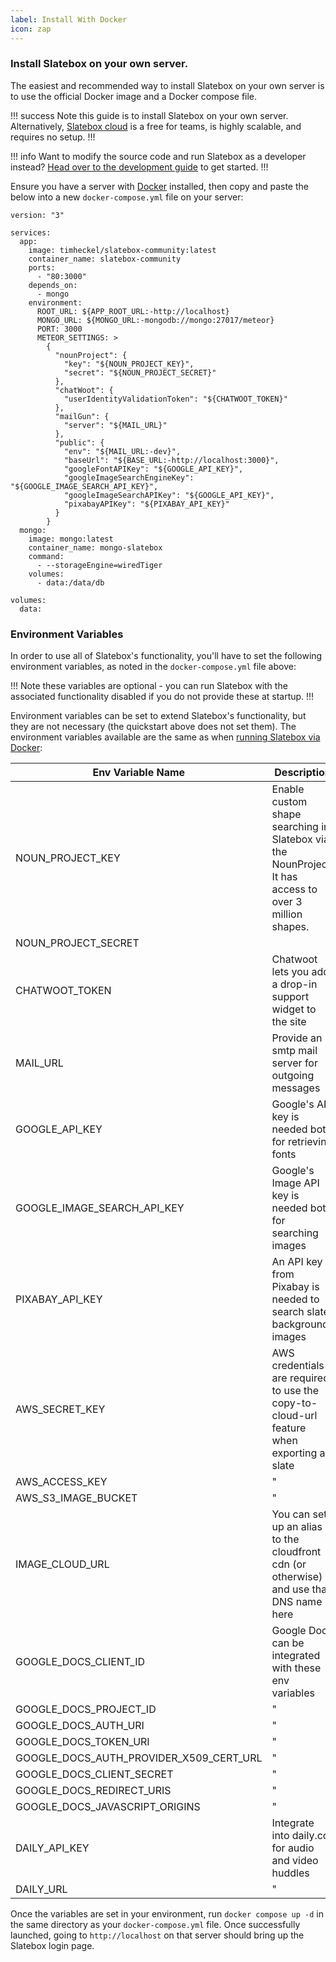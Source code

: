 ```yaml
---
label: Install With Docker
icon: zap
---
```


### Install Slatebox on your own server.

The easiest and recommended way to install Slatebox on your own server is to use the official Docker image and a Docker compose file.

!!! success
Note this guide is to install Slatebox on your own server. Alternatively, [Slatebox cloud](https://app.slatebox.com) is a free for teams, is highly scalable, and requires no setup.
!!!

!!! info
Want to modify the source code and run Slatebox as a developer instead? [Head over to the development guide](../Developers/development.md) to get started.
!!!

Ensure you have a server with [Docker](https://docs.docker.com/engine/install/) installed, then copy and paste the below into a new `docker-compose.yml` file on your server:

```
version: "3"

services:
  app:
    image: timheckel/slatebox-community:latest
    container_name: slatebox-community
    ports:
      - "80:3000"
    depends_on:
      - mongo
    environment:
      ROOT_URL: ${APP_ROOT_URL:-http://localhost}
      MONGO_URL: ${MONGO_URL:-mongodb://mongo:27017/meteor}
      PORT: 3000
      METEOR_SETTINGS: >
        {
          "nounProject": {
            "key": "${NOUN_PROJECT_KEY}",
            "secret": "${NOUN_PROJECT_SECRET}"
          },
          "chatWoot": {
            "userIdentityValidationToken": "${CHATWOOT_TOKEN}"
          },
          "mailGun": {
            "server": "${MAIL_URL}"
          },
          "public": {
            "env": "${MAIL_URL:-dev}",
            "baseUrl": "${BASE_URL:-http://localhost:3000}",
            "googleFontAPIKey": "${GOOGLE_API_KEY}",
            "googleImageSearchEngineKey": "${GOOGLE_IMAGE_SEARCH_API_KEY}",
            "googleImageSearchAPIKey": "${GOOGLE_API_KEY}",
            "pixabayAPIKey": "${PIXABAY_API_KEY}"
          }
        }
  mongo:
    image: mongo:latest
    container_name: mongo-slatebox
    command:
      - --storageEngine=wiredTiger
    volumes:
      - data:/data/db

volumes:
  data:
```

### Environment Variables

In order to use all of Slatebox's functionality, you'll have to set the following environment variables, as noted in the `docker-compose.yml` file above:

!!!
Note these variables are optional - you can run Slatebox with the associated functionality disabled if you do not provide these at startup.
!!!

Environment variables can be set to extend Slatebox's functionality, but they are not necessary (the quickstart above does not set them). The environment variables available are the same as when [running Slatebox via Docker](../Installation/install-with-docker.md):

| Env Variable Name                       | Description                                                                                            | Link                                                                                                   |
| --------------------------------------- | ------------------------------------------------------------------------------------------------------ | ------------------------------------------------------------------------------------------------------ |
| NOUN_PROJECT_KEY                        | Enable custom shape searching in Slatebox via the NounProject. It has access to over 3 million shapes. | https://thenounproject.com/developers/                                                                 |
| NOUN_PROJECT_SECRET                     |                                                                                                        | "                                                                                                      |
| CHATWOOT_TOKEN                          | Chatwoot lets you add a drop-in support widget to the site                                             | https://www.chatwoot.com/                                                                              |
| MAIL_URL                                | Provide an smtp mail server for outgoing messages                                                      | https://help.mailgun.com/hc/en-us/articles/203380100-Where-Can-I-Find-My-API-Key-and-SMTP-Credentials- |
| GOOGLE_API_KEY                          | Google's API key is needed both for retrieving fonts                                                   | https://developers.google.com/custom-search/v1/overview?hl=ro                                          |
| GOOGLE_IMAGE_SEARCH_API_KEY             | Google's Image API key is needed both for searching images                                             | "                                                                                                      |
| PIXABAY_API_KEY                         | An API key from Pixabay is needed to search slate background images                                    | https://pixabay.com/                                                                                   |
| AWS_SECRET_KEY                          | AWS credentials are required to use the copy-to-cloud-url feature when exporting a slate               | https://docs.aws.amazon.com/general/latest/gr/aws-sec-cred-types.html                                  |
| AWS_ACCESS_KEY                          | "                                                                                                      | "                                                                                                      |
| AWS_S3_IMAGE_BUCKET                     | "                                                                                                      | "                                                                                                      |
| IMAGE_CLOUD_URL                         | You can set up an alias to the cloudfront cdn (or otherwise) and use that DNS name here                | https://docs.aws.amazon.com/AmazonCloudFront/latest/DeveloperGuide/CNAMEs.html                         |
| GOOGLE_DOCS_CLIENT_ID                   | Google Docs can be integrated with these env variables                                                 | https://developers.google.com/docs/api/how-tos/overview                                                |
| GOOGLE_DOCS_PROJECT_ID                  | "                                                                                                      | "                                                                                                      |
| GOOGLE_DOCS_AUTH_URI                    | "                                                                                                      | "                                                                                                      |
| GOOGLE_DOCS_TOKEN_URI                   | "                                                                                                      | "                                                                                                      |
| GOOGLE_DOCS_AUTH_PROVIDER_X509_CERT_URL | "                                                                                                      | "                                                                                                      |
| GOOGLE_DOCS_CLIENT_SECRET               | "                                                                                                      | "                                                                                                      |
| GOOGLE_DOCS_REDIRECT_URIS               | "                                                                                                      | "                                                                                                      |
| GOOGLE_DOCS_JAVASCRIPT_ORIGINS          | "                                                                                                      | "                                                                                                      |
| DAILY_API_KEY                           | Integrate into daily.co for audio and video huddles                                                    | https://docs.daily.co/                                                                                 |
| DAILY_URL                               | "                                                                                                      | "                                                                                                      |

Once the variables are set in your environment, run `docker compose up -d` in the same directory as your `docker-compose.yml` file. Once successfully launched, going to `http://localhost` on that server should bring up the Slatebox login page.
